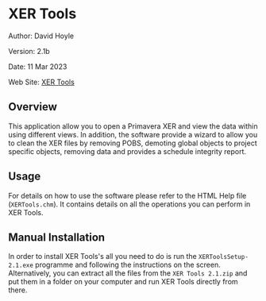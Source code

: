 # XER Tools

Author:   David Hoyle

Version:  2.1b

Date:     11 Mar 2023

Web Site: [XER Tools](https://github.com/DGH2112/XER-Tools-Public-)

## Overview

This application allow you to open a Primavera XER and view the data within using different views. In addition, the software provide a wizard to allow you to clean the XER files by removing POBS, demoting global objects to project specific objects, removing data and provides a schedule integrity report.

## Usage

For details on how to use the software please refer to the HTML Help file (`XERTools.chm`). It contains details on all the operations you can perform in XER Tools.

## Manual Installation

In order to install XER Tools's all you need to do is run the `XERToolsSetup-2.1.exe` programme and following the instructions on the screen. Alternatively, you can extract all the files from the `XER Tools 2.1.zip` and put them in a folder on your computer and run XER Tools directly from there.
